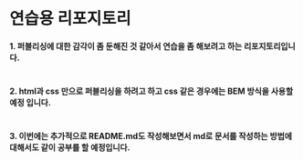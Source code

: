 # 연습용 리포지토리

#### 1. 퍼블리싱에 대한 감각이 좀 둔해진 것 같아서 연습을 좀 해보려고 하는 리포지토리입니다.   
#
#### 2. html과 css 만으로 퍼블리싱을 하려고 하고 css 같은 경우에는 BEM 방식을 사용할 예정 입니다.    

#

#### 3. 이번에는 추가적으로 README.md도 작성해보면서 md로 문서를 작성하는 방법에 대해서도 같이 공부를 할 예정입니다.